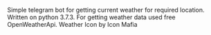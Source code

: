 Simple telegram bot for getting current weather for required location.
Written on python 3.7.3.
For getting weather data used free OpenWeatherApi.
Weather Icon by Icon Mafia